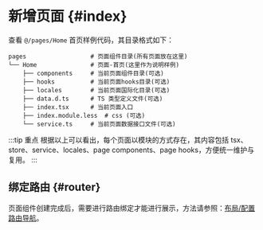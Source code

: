 # 新增页面 {#index}

查看 `@/pages/Home` 首页样例代码，其目录格式如下：

```
pages                  # 页面组件目录(所有页面放在这里)
└── Home               # 页面-首页(这里作为说明样例)
    ├── components     # 当前页面组件目录(可选)
    ├── hooks          # 当前页面hooks目录(可选)
    ├── locales        # 当前页面国际化目录(可选)
    ├── data.d.ts      # TS 类型定义文件(可选)
    ├── index.tsx      # 当前页面入口
    ├── index.module.less  # css (可选)
    └── service.ts     # 当前页面数据接口文件(可选)
```
:::tip 重点
根据以上可以看出，每个页面以模块的方式存在，其内容包括 tsx、store、service、locales、page components、page hooks，方便统一维护与复用。
:::


## 绑定路由 {#router}

页面组件创建完成后，需要进行路由绑定才能进行展示，方法请参照：[布局/配置路由导航](/guide/essentials/layout.md#配置路由导航)。



